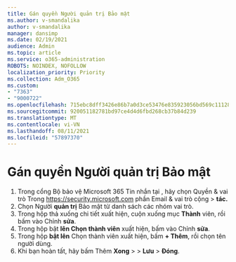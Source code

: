```yaml
---
title: Gán quyền Người quản trị Bảo mật
ms.author: v-smandalika
author: v-smandalika
manager: dansimp
ms.date: 02/19/2021
audience: Admin
ms.topic: article
ms.service: o365-administration
ROBOTS: NOINDEX, NOFOLLOW
localization_priority: Priority
ms.collection: Adm_O365
ms.custom:
- "7363"
- "9000722"
ms.openlocfilehash: 715ebc8dff3426e86b7a0d3ce53476e835923056bd569c111282ec074a7cef9e
ms.sourcegitcommit: 920051182781bd97ce4d4d6fbd268cb37b84d239
ms.translationtype: MT
ms.contentlocale: vi-VN
ms.lasthandoff: 08/11/2021
ms.locfileid: "57897370"
---
```

# <a name="assign-the-security-administrator-permission"></a>Gán quyền Người quản trị Bảo mật

1. Trong cổng Bộ bảo vệ Microsoft 365 Tin nhắn tại , hãy chọn Quyền & vai trò Trong <https://security.microsoft.com> phần Email & vai trò cộng  \>  **tác.**
2. Chọn Người **quản trị** Bảo mật từ danh sách các nhóm vai trò.
3. Trong hộp thả xuống chi tiết xuất hiện, cuộn xuống mục **Thành** viên, rồi bấm vào Chỉnh **sửa**.
4. Trong hộp bật **lên Chọn thành viên** xuất hiện, bấm vào Chỉnh **sửa**.
5. Trong hộp **bật lên** Chọn thành viên xuất hiện, bấm **+ Thêm**, rồi chọn tên người dùng.
6. Khi bạn hoàn tất, hãy bấm Thêm **Xong** \>  \> **Lưu** \> **Đóng**.
